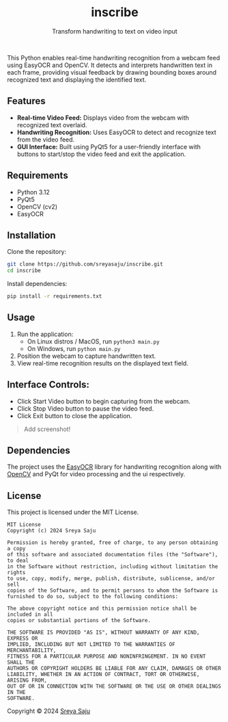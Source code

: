 

<br>
<h1 align="center"> inscribe</h1>
<p align="center"> Transform handwriting to text on video input </p>
<br>

This Python enables real-time handwriting recognition from a webcam feed using EasyOCR and OpenCV. It detects and interprets handwritten text in each frame, providing visual feedback by drawing bounding boxes around recognized text and displaying the identified text.
## Features

- **Real-time Video Feed:** Displays video from the webcam with recognized text overlaid.
- **Handwriting Recognition:** Uses EasyOCR to detect and recognize text from the video feed.
- **GUI Interface:** Built using PyQt5 for a user-friendly interface with buttons to start/stop the video feed and exit the application.

## Requirements

- Python 3.12
- PyQt5
- OpenCV (cv2)
- EasyOCR

## Installation

Clone the repository:
   ```bash
   git clone https://github.com/sreyasaju/inscribe.git
   cd inscribe
   ```
Install dependencies:
```bash
pip install -r requirements.txt
```

## Usage
1. Run the application:
   - On Linux distros / MacOS, run `python3 main.py`
   - On Windows, run `python main.py`
2. Position the webcam to capture handwritten text.
3. View real-time recognition results on the displayed text field.

## Interface Controls:

- Click Start Video button to begin capturing from the webcam.
- Click Stop Video button to pause the video feed.
- Click Exit button to close the application.

> Add screenshot!

## Dependencies

The project uses the [EasyOCR](https://github.com/JaidedAI/EasyOCR) library for handwriting recognition along with [OpenCV](https://github.com/opencv/opencv) and PyQt for video processing and the ui respectively.

## License
This project is licensed under the MIT License.



```
MIT License
Copyright (c) 2024 Sreya Saju

Permission is hereby granted, free of charge, to any person obtaining a copy
of this software and associated documentation files (the "Software"), to deal
in the Software without restriction, including without limitation the rights
to use, copy, modify, merge, publish, distribute, sublicense, and/or sell
copies of the Software, and to permit persons to whom the Software is
furnished to do so, subject to the following conditions:

The above copyright notice and this permission notice shall be included in all
copies or substantial portions of the Software.

THE SOFTWARE IS PROVIDED "AS IS", WITHOUT WARRANTY OF ANY KIND, EXPRESS OR
IMPLIED, INCLUDING BUT NOT LIMITED TO THE WARRANTIES OF MERCHANTABILITY,
FITNESS FOR A PARTICULAR PURPOSE AND NONINFRINGEMENT. IN NO EVENT SHALL THE
AUTHORS OR COPYRIGHT HOLDERS BE LIABLE FOR ANY CLAIM, DAMAGES OR OTHER
LIABILITY, WHETHER IN AN ACTION OF CONTRACT, TORT OR OTHERWISE, ARISING FROM,
OUT OF OR IN CONNECTION WITH THE SOFTWARE OR THE USE OR OTHER DEALINGS IN THE
SOFTWARE.
```

Copyright &copy; 2024 [Sreya Saju](https://github.com/sreyasaju)


